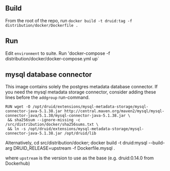 <!--
  ~ Licensed to the Apache Software Foundation (ASF) under one
  ~ or more contributor license agreements.  See the NOTICE file
  ~ distributed with this work for additional information
  ~ regarding copyright ownership.  The ASF licenses this file
  ~ to you under the Apache License, Version 2.0 (the
  ~ "License"); you may not use this file except in compliance
  ~ with the License.  You may obtain a copy of the License at
  ~
  ~   http://www.apache.org/licenses/LICENSE-2.0
  ~
  ~ Unless required by applicable law or agreed to in writing,
  ~ software distributed under the License is distributed on an
  ~ "AS IS" BASIS, WITHOUT WARRANTIES OR CONDITIONS OF ANY
  ~ KIND, either express or implied.  See the License for the
  ~ specific language governing permissions and limitations
  ~ under the License.
  -->

## Build

From the root of the repo, run `docker build -t druid:tag -f distribution/docker/Dockerfile .`

## Run

Edit `environment` to suite. Run 'docker-compose -f distribution/docker/docker-compose.yml up`

## mysql database connector

This image contains solely the postgres metadata database connector. If you need
the mysql metadata storage connector, consider adding these lines before the `addgroup`
run-command.

```
RUN wget -O /opt/druid/extensions/mysql-metadata-storage/mysql-connector-java-5.1.38.jar http://central.maven.org/maven2/mysql/mysql-connector-java/5.1.38/mysql-connector-java-5.1.38.jar \
 && sha256sum --ignore-missing -c /src/distribution/docker/sha256sums.txt \
 && ln -s /opt/druid/extensions/mysql-metadata-storage/mysql-connector-java-5.1.38.jar /opt/druid/lib
```

Alternatively, cd src/distribution/docker; docker build -t druid:mysql --build-arg DRUID_RELEASE=upstream -f Dockerfile.mysql .

where `upstream` is the version to use as the base (e.g. druid:0.14.0 from Dockerhub)
